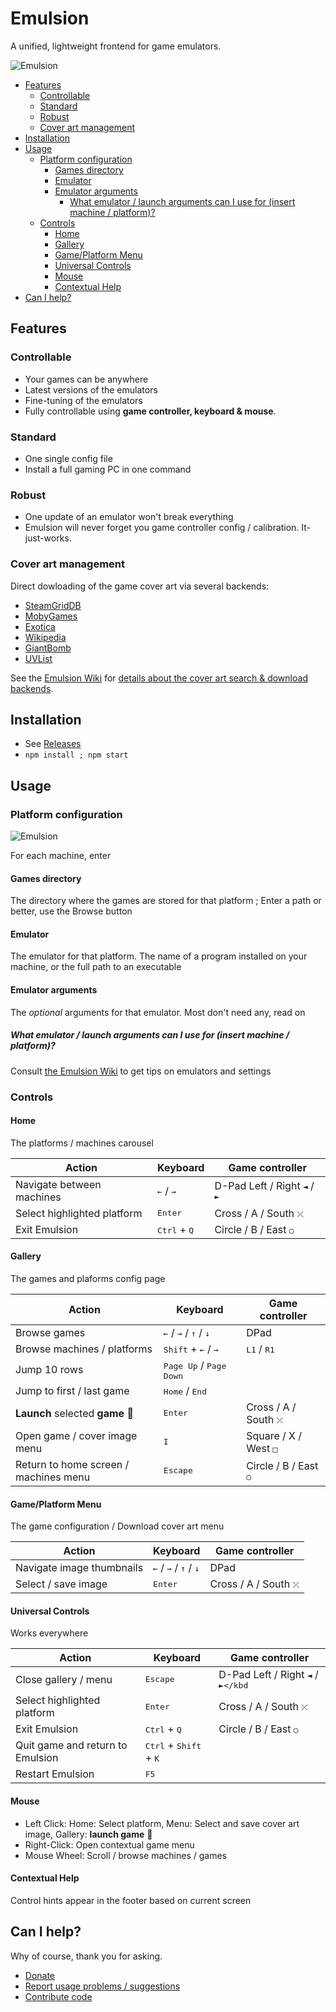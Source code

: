 # Emulsion

A unified, lightweight frontend for game emulators.

![Emulsion](https://yphil.gitlab.io/images/emulsion-screenshot00.png?x)

- [Features](#features)
  - [Controllable](#controllable)
  - [Standard](#standard)
  - [Robust](#robust)
  - [Cover art management](#cover-art-management)
- [Installation](#installation)
- [Usage](#usage)
  - [Platform configuration](#platform-configuration)
    - [Games directory](#games-directory)
    - [Emulator](#emulator)
    - [Emulator arguments](#emulator-arguments)
      - [What emulator / launch arguments can I use for (insert machine / platform)?](#what-emulator--launch-arguments-can-i-use-for-insert-machine--platform)
  - [Controls](#controls)
    - [Home](#home)
    - [Gallery](#gallery)
    - [Game/Platform Menu](#gameplatform-menu)
    - [Universal Controls](#universal-controls)
    - [Mouse](#mouse)
    - [Contextual Help](#contextual-help)
- [Can I help?](#can-i-help)


## Features
### Controllable
- Your games can be anywhere
- Latest versions of the emulators
- Fine-tuning of the emulators
- Fully controllable using **game controller, keyboard & mouse**.

### Standard
- One single config file
- Install a full gaming PC in one command

### Robust
- One update of an emulator won't break everything
- Emulsion will never forget you game controller config / calibration. It-just-works.

### Cover art management
Direct dowloading of the game cover art via several backends:

- [SteamGridDB](https://www.steamgriddb.com/)
- [MobyGames](mobygames.com)
- [Exotica](https://www.exotica.org.uk/)
- [Wikipedia](https://en.wikipedia.org/w/index.php?title=Category:Amiga_game_covers)
- [GiantBomb](https://www.giantbomb.com/api/)
- [UVList](https://www.uvlist.net/)

See the [Emulsion Wiki](https://gitlab.com/yphil/emulsion/-/wikis/home) for [details about the cover art search & download backends](https://gitlab.com/yphil/emulsion/-/wikis/home#cover-art-download-backends-api-keys).

## Installation

- See [Releases](https://gitlab.com/yphil/emulsion/-/releases)
- `npm install ; npm start`

## Usage
### Platform configuration

![Emulsion](https://yphil.gitlab.io/images/emulsion-01-platform_config.png)

For each machine, enter

#### Games directory
The directory where the games are stored for that platform ; Enter a path or better, use the Browse button
#### Emulator
The emulator for that platform. The name of a program installed on your machine, or the full path to an executable
#### Emulator arguments
The *optional* arguments for that emulator. Most don't need any, read on

##### What emulator / launch arguments can I use for (insert machine / platform)?
Consult [the Emulsion Wiki](https://gitlab.com/yphil/emulsion/-/wikis/home) to get tips on emulators and settings

### Controls
#### Home
The  platforms / machines carousel

| Action                      | Keyboard                       | Game controller                                |
|-----------------------------|--------------------------------|------------------------------------------------|
| Navigate between machines   | <kbd>←</kbd> / <kbd>→</kbd>    | D-Pad Left / Right <kbd>◄</kbd> / <kbd>►</kbd> |
| Select highlighted platform | <kbd>Enter</kbd>               | Cross / A / South <kbd>⤫</kbd>                 |
| Exit Emulsion               | <kbd>Ctrl</kbd> + <kbd>Q</kbd> | Circle / B / East <kbd>○</kbd>                 |

#### Gallery
The games and plaforms config page

| Action                                | Keyboard                                                  | Game controller                |
|---------------------------------------|-----------------------------------------------------------|--------------------------------|
| Browse games                          | <kbd>←</kbd> / <kbd>→</kbd> / <kbd>↑</kbd> / <kbd>↓</kbd> | DPad                           |
| Browse machines / platforms           | <kbd>Shift</kbd> + <kbd>←</kbd> / <kbd>→</kbd>            | <kbd>L1</kbd> / <kbd>R1</kbd>  |
| Jump 10 rows                          | <kbd>Page Up</kbd> / <kbd>Page Down</kbd>                 |                                |
| Jump to first / last game             | <kbd>Home</kbd> / <kbd>End</kbd>                          |                                |
| **Launch** selected **game** 🚀       | <kbd>Enter</kbd>                                          | Cross / A / South <kbd>⤫</kbd> |
| Open game / cover image menu          | <kbd>I</kbd>                                              | Square / X / West <kbd>□</kbd> |
| Return to home screen / machines menu | <kbd>Escape</kbd>                                         | Circle / B / East <kbd>○</kbd> |


#### Game/Platform Menu
The game configuration / Download cover art menu

| Action                      | Keyboard                                                  | Game controller                |
|-----------------------------|-----------------------------------------------------------|--------------------------------|
| Navigate image thumbnails   | <kbd>←</kbd> / <kbd>→</kbd> / <kbd>↑</kbd> / <kbd>↓</kbd> | DPad                           |
| Select / save image         | <kbd>Enter</kbd>                                          | Cross / A / South <kbd>⤫</kbd> |

#### Universal Controls
Works everywhere

| Action                           | Keyboard                                          | Game controller                               |
|----------------------------------|---------------------------------------------------|-----------------------------------------------|
| Close gallery / menu             | <kbd>Escape</kbd>                                 | D-Pad Left / Right <kbd>◄</kbd> / <kbd>►</kbd |
| Select highlighted platform      | <kbd>Enter</kbd>                                  | Cross / A / South <kbd>⤫</kbd>                |
| Exit Emulsion                    | <kbd>Ctrl</kbd> + <kbd>Q</kbd>                    | Circle / B / East <kbd>○</kbd>                |
| Quit game and return to Emulsion | <kbd>Ctrl</kbd> + <kbd>Shift</kbd> + <kbd>K</kbd> |                                               |
| Restart Emulsion                 | <kbd>F5</kbd>                                     |                                               |

#### Mouse
- Left Click: Home: Select platform, Menu: Select and save cover art image, Gallery: **launch game** 🚀
- Right-Click: Open contextual game menu
- Mouse Wheel: Scroll / browse machines / games

#### Contextual Help
Control hints appear in the footer based on current screen

## Can I help?

Why of course, thank you for asking.

- [Donate](https://yphil.gitlab.io/ext/support.html)
- [Report usage problems / suggestions](https://gitlab.com/yphil/emulsion/-/issues)
- [Contribute code](https://gitlab.com/yphil/emulsion/-/commits/master?ref_type=heads)
